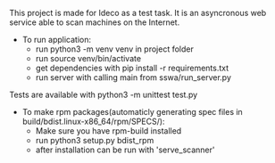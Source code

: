 This project is made for Ideco as a test task.
It is an asyncronous web service able to scan machines on 
the Internet. 

- To run application:
    - run python3 -m venv venv in project folder
    - run source venv/bin/activate
    - get dependencies with pip install -r requirements.txt
    - run server with calling main from sswa/run_server.py

Tests are available with python3 -m unittest test.py

- To make rpm packages(automaticly generating spec files
in build/bdist.linux-x86_64/rpm/SPECS/):
   - Make sure you have rpm-build installed
   - run python3 setup.py bdist_rpm
   - after installation can be run with 'serve_scanner'
